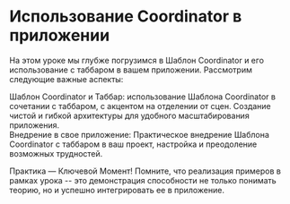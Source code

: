 # Использование Coordinator в приложении

На этом уроке мы глубже погрузимся в Шаблон Coordinator и его использование с таббаром в вашем приложении. Рассмотрим следующие важные аспекты:

Шаблон Coordinator и Таббар: использование Шаблона Coordinator в сочетании с таббаром, с акцентом на отделении от сцен. Создание чистой и гибкой архитектуры для удобного масштабирования приложения.   
Внедрение в свое приложение: Практическое внедрение Шаблона Coordinator с таббаром в ваш проект, настройка и преодоление возможных трудностей.
    
Практика — Ключевой Момент! Помните, что реализация примеров в рамках урока -- это демонстрация способности не только понимать теорию, но и успешно интегрировать ее в приложение.